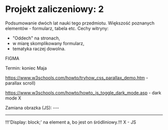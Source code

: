 # Projekt zaliczeniowy: 2

Podsumowanie dwóch lat nauki tego przedmiotu.
Większość poznanych elementów - formularz, tabela etc.
Cechy witryny:
- "Oddech" na stronach,
- w miarę skomplikowany formularz,
- tematyka raczej dowolna.

FIGMA

Termin: koniec Maja




https://www.w3schools.com/howto/tryhow_css_parallax_demo.htm - parallax scroll)

https://www.w3schools.com/howto/howto_js_toggle_dark_mode.asp - dark mode X

Zamiana obrazka (JS): ---
<script>
function imgChange()
{
document.getElementById('img_id').src="path");
}
</script>
---


!!!'Display: block;' na element a, bo jest on śródliniowy.!!!
X - JS
